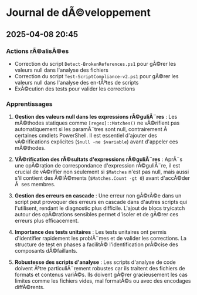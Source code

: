 ﻿# Journal de dÃ©veloppement

## 2025-04-08 20:45

### Actions rÃ©alisÃ©es
- Correction du script `Detect-BrokenReferences.ps1` pour gÃ©rer les valeurs null dans l'analyse des fichiers
- Correction du script `Test-ScriptCompliance-v2.ps1` pour gÃ©rer les valeurs null dans l'analyse des en-tÃªtes de scripts
- ExÃ©cution des tests pour valider les corrections

### Apprentissages
1. **Gestion des valeurs null dans les expressions rÃ©guliÃ¨res** : Les mÃ©thodes statiques comme `[regex]::Matches()` ne vÃ©rifient pas automatiquement si les paramÃ¨tres sont null, contrairement Ã  certaines cmdlets PowerShell. Il est essentiel d'ajouter des vÃ©rifications explicites (`$null -ne $variable`) avant d'appeler ces mÃ©thodes.

2. **VÃ©rification des rÃ©sultats d'expressions rÃ©guliÃ¨res** : AprÃ¨s une opÃ©ration de correspondance d'expression rÃ©guliÃ¨re, il est crucial de vÃ©rifier non seulement si `$Matches` n'est pas null, mais aussi s'il contient des Ã©lÃ©ments (`$Matches.Count -gt 0`) avant d'accÃ©der Ã  ses membres.

3. **Gestion des erreurs en cascade** : Une erreur non gÃ©rÃ©e dans un script peut provoquer des erreurs en cascade dans d'autres scripts qui l'utilisent, rendant le diagnostic plus difficile. L'ajout de blocs try/catch autour des opÃ©rations sensibles permet d'isoler et de gÃ©rer ces erreurs plus efficacement.

4. **Importance des tests unitaires** : Les tests unitaires ont permis d'identifier rapidement les problÃ¨mes et de valider les corrections. La structure de test en phases a facilitÃ© l'identification prÃ©cise des composants dÃ©faillants.

5. **Robustesse des scripts d'analyse** : Les scripts d'analyse de code doivent Ãªtre particuliÃ¨rement robustes car ils traitent des fichiers de formats et contenus variÃ©s. Ils doivent gÃ©rer gracieusement les cas limites comme les fichiers vides, mal formatÃ©s ou avec des encodages diffÃ©rents.
